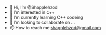 - 👋 Hi, I’m @Shapplehzod
- 👀 I’m interested in c++
- 🌱 I’m currently learning C++ codeing
- 💞️ I’m looking to collaborate on ...
- 📫 How to reach me shapplehzod@gmail.com

<!---
Shapplehzod/Shapplehzod is a ✨ special ✨ repository because its `README.md` (this file) appears on your GitHub profile.
You can click the Preview link to take a look at your changes.
--->

